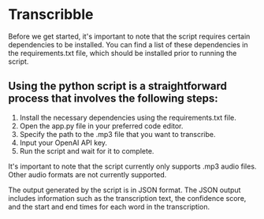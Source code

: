 # Transcribble

Before we get started, it's important to note that the script requires certain dependencies to be installed. You can find a list of these dependencies in the requirements.txt file, which should be installed prior to running the script.

## Using the python script is a straightforward process that involves the following steps:

1. Install the necessary dependencies using the requirements.txt file.
2. Open the app.py file in your preferred code editor.
3. Specify the path to the .mp3 file that you want to transcribe.
4. Input your OpenAI API key.
5. Run the script and wait for it to complete.

It's important to note that the script currently only supports .mp3 audio files. Other audio formats are not currently supported.

The output generated by the script is in JSON format. The JSON output includes information such as the transcription text, the confidence score, and the start and end times for each word in the transcription.
